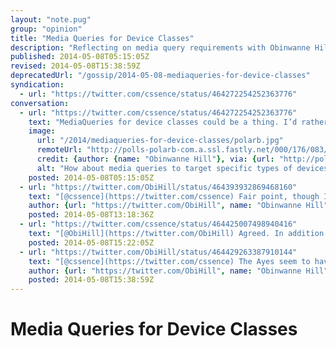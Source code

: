 ```yaml
---
layout: "note.pug"
group: "opinion"
title: "Media Queries for Device Classes"
description: "Reflecting on media query requirements with Obinwanne Hill."
published: 2014-05-08T05:15:05Z
revised: 2014-05-08T15:38:59Z
deprecatedUrl: "/gossip/2014-05-08-mediaqueries-for-device-classes"
syndication:
  - url: "https://twitter.com/cssence/status/464272254252363776"
conversation:
  - url: "https://twitter.com/cssence/status/464272254252363776"
    text: "MediaQueries for device classes could be a thing. I’d rather go with input types, e.g. touch [@ObiHill](https://twitter.com/ObiHill) [polarb.com/176083](http://polarb.com/176083)"
    image:
      url: "/2014/mediaqueries-for-device-classes/polarb.jpg"
      remoteUrl: "http://polls-polarb-com.a.ssl.fastly.net/000/176/083/176083-1-large-e8b02d362919a9b4.jpg"
      credit: {author: {name: "Obinwanne Hill"}, via: {url: "http://polarb.com/", name: "Polar Polls"}}
      alt: "How about media queries to target specific types of devices? Currently we try to figure out which device it is by querying height and width, which is probably as bad as trying to identify browsers by parsing user agent string."
    posted: 2014-05-08T05:15:05Z
  - url: "https://twitter.com/ObiHill/status/464393932869468160"
    text: "[@cssence](https://twitter.com/cssence) Fair point, though I don’t reckon device classes could be a thing. I think we can have both though, I’m not sure it’s an either-or."
    author: {url: "https://twitter.com/ObiHill", name: "Obinwanne Hill"}
    posted: 2014-05-08T13:18:36Z
  - url: "https://twitter.com/cssence/status/464425007498940416"
    text: "[@ObiHill](https://twitter.com/ObiHill) Agreed. In addition I’m interested to see how your/this particular [@polarpolls](https://twitter.com/polarpolls) will turn out."
    posted: 2014-05-08T15:22:05Z
  - url: "https://twitter.com/ObiHill/status/464429263387910144"
    text: "[@cssence](https://twitter.com/cssence) The Ayes seem to have it so far, but only with a small majority. We’ll see."
    author: {url: "https://twitter.com/ObiHill", name: "Obinwanne Hill"}
    posted: 2014-05-08T15:38:59Z
---
```


# Media Queries for Device Classes
